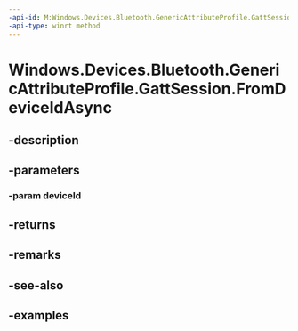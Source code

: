 ```yaml
---
-api-id: M:Windows.Devices.Bluetooth.GenericAttributeProfile.GattSession.FromDeviceIdAsync(Windows.Devices.Bluetooth.BluetoothDeviceId)
-api-type: winrt method
---
```


<!-- Method syntax.
public IAsyncOperation<GattSession> GattSession.FromDeviceIdAsync(BluetoothDeviceId deviceId)
-->

# Windows.Devices.Bluetooth.GenericAttributeProfile.GattSession.FromDeviceIdAsync

## -description

## -parameters

### -param deviceId

## -returns

## -remarks

## -see-also

## -examples

